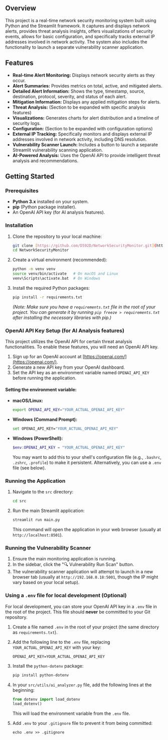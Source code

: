 ## Overview

This project is a real-time network security monitoring system built using Python and the Streamlit framework. It captures and displays network alerts, provides threat analysis insights, offers visualizations of security events, allows for basic configuration, and specifically tracks external IP addresses involved in network activity. The system also includes the functionality to launch a separate vulnerability scanner application.

## Features

* **Real-time Alert Monitoring:** Displays network security alerts as they occur.
* **Alert Summaries:** Provides metrics on total, active, and mitigated alerts.
* **Detailed Alert Information:** Shows the type, timestamp, source, destination, protocol, severity, and status of each alert.
* **Mitigation Information:** Displays any applied mitigation steps for alerts.
* **Threat Analysis:** (Section to be expanded with specific analysis features)
* **Visualizations:** Generates charts for alert distribution and a timeline of security logs.
* **Configuration:** (Section to be expanded with configuration options)
* **External IP Tracking:** Specifically monitors and displays external IP addresses involved in network activity, including DNS resolution.
* **Vulnerability Scanner Launch:** Includes a button to launch a separate Streamlit vulnerability scanning application.
* **AI-Powered Analysis:** Uses the OpenAI API to provide intelligent threat analysis and recommendations.

## Getting Started

### Prerequisites

* **Python 3.x** installed on your system.
* **pip** (Python package installer).
* An OpenAI API key (for AI analysis features).

### Installation

1.  Clone the repository to your local machine:

    ```bash
    git clone [https://github.com/D592D/NetworkSecurityMonitor.git](https://github.com/D592D/NetworkSecurityMonitor.git)
    cd NetworkSecurityMonitor
    ```

2.  Create a virtual environment (recommended):

    ```bash
    python -m venv venv
    source venv/bin/activate   # On macOS and Linux
    venv\Scripts\activate.bat  # On Windows
    ```

3.  Install the required Python packages:

    ```bash
    pip install -r requirements.txt
    ```

    *(Note: Make sure you have a `requirements.txt` file in the root of your project. You can generate it by running `pip freeze > requirements.txt` after installing the necessary libraries with pip.)*

### OpenAI API Key Setup (for AI Analysis features)

This project utilizes the OpenAI API for certain threat analysis functionalities. To enable these features, you will need an OpenAI API key.

1.  Sign up for an OpenAI account at [https://openai.com/](https://openai.com/).
2.  Generate a new API key from your OpenAI dashboard.
3.  Set the API key as an environment variable named `OPENAI_API_KEY` before running the application.

#### Setting the environment variable:

* **macOS/Linux:**

    ```bash
    export OPENAI_API_KEY="YOUR_ACTUAL_OPENAI_API_KEY"
    ```

* **Windows (Command Prompt):**

    ```bash
    set OPENAI_API_KEY="YOUR_ACTUAL_OPENAI_API_KEY"
    ```

* **Windows (PowerShell):**

    ```powershell
    $env:OPENAI_API_KEY = "YOUR_ACTUAL_OPENAI_API_KEY"
    ```

    You may want to add this to your shell's configuration file (e.g., `.bashrc`, `.zshrc`, `.profile`) to make it persistent.  Alternatively, you can use a `.env` file (see below).

### Running the Application

1.  Navigate to the `src` directory:

    ```bash
    cd src
    ```

2.  Run the main Streamlit application:

    ```bash
    streamlit run main.py
    ```

    This command will open the application in your web browser (usually at `http://localhost:8501`).

### Running the Vulnerability Scanner

1.  Ensure the main monitoring application is running.
2.  In the sidebar, click the "🔍 Vulnerability Run Scan" button.
3.  The vulnerability scanner application will attempt to launch in a new browser tab (usually at `http://192.168.0.18:5001`, though the IP might vary based on your local setup).

### Using a `.env` file for local development (Optional)

For local development, you can store your OpenAI API key in a `.env` file in the root of the project.  This file should **never** be committed to your Git repository.

1.  Create a file named `.env` in the root of your project (the same directory as `requirements.txt`).
2.  Add the following line to the `.env` file, replacing `YOUR_ACTUAL_OPENAI_API_KEY` with your key:

    ```
    OPENAI_API_KEY=YOUR_ACTUAL_OPENAI_API_KEY
    ```

3.  Install the `python-dotenv` package:

    ```bash
    pip install python-dotenv
    ```

4.  In your `src/utils/ai_analyzer.py` file, add the following lines at the beginning:

    ```python
    from dotenv import load_dotenv
    load_dotenv()
    ```

    This will load the environment variable from the `.env` file.

5.  Add `.env` to your `.gitignore` file to prevent it from being committed:

    ```
    echo .env >> .gitignore
    ```

